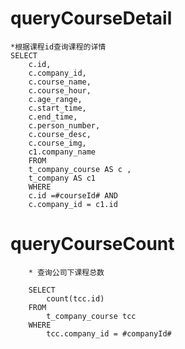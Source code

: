 queryCourseDetail
===
	*根据课程id查询课程的详情
	SELECT
		c.id,
		c.company_id,
		c.course_name,
		c.course_hour,
		c.age_range,
		c.start_time,
		c.end_time,
		c.person_number,
		c.course_desc,
		c.course_img,
		c1.company_name
		FROM
		t_company_course AS c ,
		t_company AS c1
		WHERE
		c.id =#courseId# AND
		c.company_id = c1.id

		
queryCourseCount
===
		* 查询公司下课程总数
		
		SELECT
			count(tcc.id)
		FROM
			t_company_course tcc
		WHERE
			tcc.company_id = #companyId#